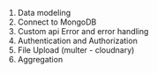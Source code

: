 1. Data modeling 
2. Connect to MongoDB
3. Custom api Error and error handling   
4. Authentication and Authorization
5. File Upload (multer - cloudnary)
5. Aggregation 
